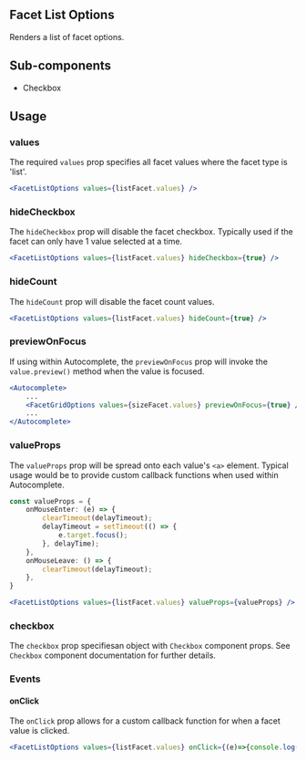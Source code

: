 ## Facet List Options

Renders a list of facet options.

## Sub-components
- Checkbox

## Usage

### values
The required `values` prop specifies all facet values where the facet type is 'list'.

```jsx
<FacetListOptions values={listFacet.values} />
```

### hideCheckbox
The `hideCheckbox` prop will disable the facet checkbox. Typically used if the facet can only have 1 value selected at a time.

```jsx
<FacetListOptions values={listFacet.values} hideCheckbox={true} />
```

### hideCount
The `hideCount` prop will disable the facet count values.

```jsx
<FacetListOptions values={listFacet.values} hideCount={true} />
```

### previewOnFocus
If using within Autocomplete, the `previewOnFocus` prop will invoke the `value.preview()` method when the value is focused. 

```jsx
<Autocomplete>
    ...
    <FacetGridOptions values={sizeFacet.values} previewOnFocus={true} />
    ...
</Autocomplete>
```

### valueProps
The `valueProps` prop will be spread onto each value's `<a>` element. Typical usage would be to provide custom callback functions when used within Autocomplete.

```typescript
const valueProps = {
    onMouseEnter: (e) => {
        clearTimeout(delayTimeout);
        delayTimeout = setTimeout(() => {
            e.target.focus();
        }, delayTime);
    },
    onMouseLeave: () => {
        clearTimeout(delayTimeout);
    },
}
```

```jsx
<FacetListOptions values={listFacet.values} valueProps={valueProps} />
```

### checkbox
The `checkbox` prop specifiesan object with `Checkbox` component props. See `Checkbox` component documentation for further details.


### Events

#### onClick
The `onClick` prop allows for a custom callback function for when a facet value is clicked.

```jsx
<FacetListOptions values={listFacet.values} onClick={(e)=>{console.log(e)}} />
```
